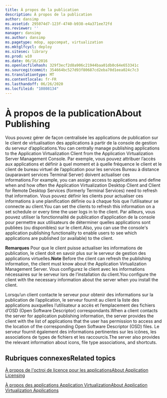 ```yaml
---
title: À propos de la publication
description: À propos de la publication
author: dansimp
ms.assetid: 295074d7-123f-4740-b938-e4a371ee72fd
ms.reviewer: ''
manager: dansimp
ms.author: dansimp
ms.pagetype: mdop, appcompat, virtualization
ms.mktglfcycl: deploy
ms.sitesec: library
ms.prod: w10
ms.date: 06/16/2016
ms.openlocfilehash: 329f3ecf2d8a906c21944baa01db0c64e653341c
ms.sourcegitcommit: 354664bc527d93f80687cd2eba70d1eea024c7c3
ms.translationtype: MT
ms.contentlocale: fr-FR
ms.lasthandoff: 06/26/2020
ms.locfileid: "10808134"
---
```

# <span data-ttu-id="7a181-103">À propos de la publication</span><span class="sxs-lookup"><span data-stu-id="7a181-103">About Publishing</span></span>


<span data-ttu-id="7a181-104">Vous pouvez gérer de façon centralisée les applications de publication sur le client de virtualisation des applications à partir de la console de gestion du serveur d’applications.</span><span class="sxs-lookup"><span data-stu-id="7a181-104">You can centrally manage publishing applications to the Application Virtualization Client from the Application Virtualization Server Management Console.</span></span> <span data-ttu-id="7a181-105">Par exemple, vous pouvez attribuer l’accès aux applications et définir à quel moment et à quelle fréquence le client et le client de bureau virtuel de l’application pour les services Bureau à distance (auparavant services Terminal Server) doivent actualiser ces informations.</span><span class="sxs-lookup"><span data-stu-id="7a181-105">For example, you can assign access to applications and define when and how often the Application Virtualization Desktop Client and Client for Remote Desktop Services (formerly Terminal Services) need to refresh that information.</span></span> <span data-ttu-id="7a181-106">Vous pouvez définir les clients pour actualiser ces informations à une planification définie ou à chaque fois que l’utilisateur se connecte au client.</span><span class="sxs-lookup"><span data-stu-id="7a181-106">You can set the clients to refresh this information on a set schedule or every time the user logs in to the client.</span></span> <span data-ttu-id="7a181-107">Par ailleurs, vous pouvez utiliser la fonctionnalité de publication d’application de la console pour permettre aux utilisateurs de déterminer quelles applications sont publiées (ou disponibles) sur le client.</span><span class="sxs-lookup"><span data-stu-id="7a181-107">Also, you can use the console's application publishing functionality to enable users to see which applications are published (or available) to the client.</span></span>

<span data-ttu-id="7a181-108">**Remarques**  Pour que le client puisse actualiser les informations de publication, le client doit en savoir plus sur le serveur de gestion des applications virtuelles.</span><span class="sxs-lookup"><span data-stu-id="7a181-108">**Note** Before the client can refresh the publishing information, the client must know about the Application Virtualization Management Server.</span></span> <span data-ttu-id="7a181-109">Vous configurez le client avec les informations nécessaires sur le serveur lors de l’installation du client.</span><span class="sxs-lookup"><span data-stu-id="7a181-109">You configure the client with the necessary information about the server when you install the client.</span></span>

 

<span data-ttu-id="7a181-110">Lorsqu’un client contacte le serveur pour obtenir des informations sur la publication de l’application, le serveur fournit au client la liste des applications auxquelles l’utilisateur a accès et l’emplacement des fichiers d’OSD (Open Software Descriptor) correspondants.</span><span class="sxs-lookup"><span data-stu-id="7a181-110">When a client contacts the server for application publishing information, the server provides the client with the list of applications that the user has permission to access and the location of the corresponding Open Software Descriptor (OSD) files.</span></span> <span data-ttu-id="7a181-111">Le serveur fournit également des informations pertinentes sur les icônes, les associations de types de fichiers et les raccourcis.</span><span class="sxs-lookup"><span data-stu-id="7a181-111">The server also provides the relevant information about icons, file type associations, and shortcuts.</span></span>

## <span data-ttu-id="7a181-112">Rubriques connexes</span><span class="sxs-lookup"><span data-stu-id="7a181-112">Related topics</span></span>


[<span data-ttu-id="7a181-113">À propos de l'octroi de licence pour les applications</span><span class="sxs-lookup"><span data-stu-id="7a181-113">About Application Licensing</span></span>](about-application-licensing.md)

[<span data-ttu-id="7a181-114">À propos des applications Application Virtualization</span><span class="sxs-lookup"><span data-stu-id="7a181-114">About Application Virtualization Applications</span></span>](about-application-virtualization-applications.md)

 

 





